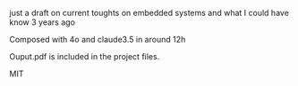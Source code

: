just a draft on current toughts on embedded systems and what I could have know 3 years ago

Composed with 4o and claude3.5 in around 12h

Ouput.pdf is included in the project files.

MIT


